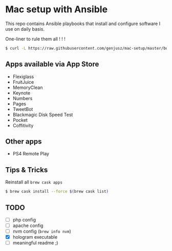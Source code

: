 # Mac setup with Ansible

This repo contains Ansible playbooks that install and configure software I use on daily basis.

One-liner to rule them all ! ! !

```bash
$ curl -L https://raw.githubusercontent.com/genjusz/mac-setup/master/bootstrap.sh | bash
```

## Apps available via App Store

* Flexiglass
* FruitJuice
* MemoryClean
* Keynote
* Numbers
* Pages
* TweetBot
* Blackmagic Disk Speed Test
* Pocket
* Coffitivity

## Other apps

* PS4 Remote Play

## Tips & Tricks

Reinstall all `brew cask apps`

```bash
$ brew cask install --force $(brew cask list)
```

## TODO

- [ ] php config
- [ ] apache config
- [ ] nvm config (`brew info nvm`)
- [x] hologram executable
- [ ] meaningful readme ;)
